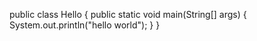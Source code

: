 public class Hello
{
 public static void main(String[] args)
  {
   System.out.println("hello world");
   }
 }
